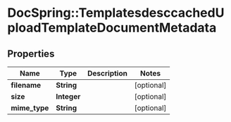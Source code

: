 # DocSpring::TemplatesdesccachedUploadTemplateDocumentMetadata

## Properties
Name | Type | Description | Notes
------------ | ------------- | ------------- | -------------
**filename** | **String** |  | [optional] 
**size** | **Integer** |  | [optional] 
**mime_type** | **String** |  | [optional] 


